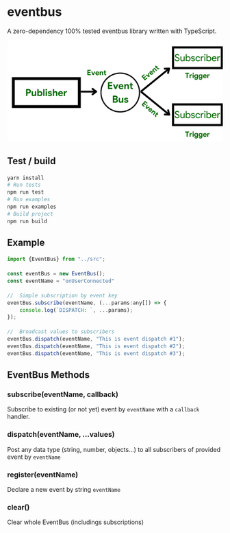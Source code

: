 # eventbus

A zero-dependency 100% tested eventbus library written with TypeScript.

![schema](docs/intro_schema.png)

## Test / build
```bash
yarn install
# Run tests
npm run test
# Run examples
npm run examples
# Build project
npm run build
```

## Example
```javascript
import {EventBus} from "../src";

const eventBus = new EventBus();
const eventName = "onUserConnected"

//  Simple subscription by event key
eventBus.subscribe(eventName, (...params:any[]) => {
    console.log(`DISPATCH: `, ...params);
});

//  Broadcast values to subscribers
eventBus.dispatch(eventName, "This is event dispatch #1");
eventBus.dispatch(eventName, "This is event dispatch #2");
eventBus.dispatch(eventName, "This is event dispatch #3");

```


## EventBus Methods

### subscribe(eventName, callback)

Subscribe to existing (or not yet) event by `eventName` with a `callback` handler.

### dispatch(eventName, ...values)

Post any data type (string, number, objects...) to all subscribers of provided event by `eventName`

### register(eventName)

Declare a new event by string `eventName`

### clear()

Clear whole EventBus (includings subscriptions)